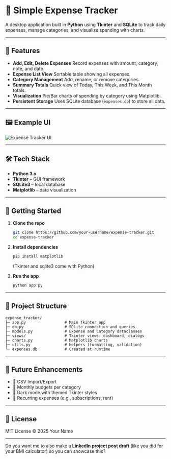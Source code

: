 # 🧾 Simple Expense Tracker

A desktop application built in **Python** using **Tkinter** and **SQLite** to track daily expenses, manage categories, and visualize spending with charts.

---

## 📌 Features

* **Add, Edit, Delete Expenses**
  Record expenses with amount, category, note, and date.
* **Expense List View**
  Sortable table showing all expenses.
* **Category Management**
  Add, rename, or remove categories.
* **Summary Totals**
  Quick view of Today, This Week, and This Month totals.
* **Visualization**
  Pie/Bar charts of spending by category using Matplotlib.
* **Persistent Storage**
  Uses SQLite database (`expenses.db`) to store all data.

---

## 🖼 Example UI

![Expense Tracker UI](A_2D_digital_image_displays_a_user_interface_\(UI\)_.png)

---

## 🛠 Tech Stack

* **Python 3.x**
* **Tkinter** – GUI framework
* **SQLite3** – local database
* **Matplotlib** – data visualization

---

## 🚀 Getting Started

1. **Clone the repo**

   ```bash
   git clone https://github.com/your-username/expense-tracker.git
   cd expense-tracker
   ```

2. **Install dependencies**

   ```bash
   pip install matplotlib
   ```

   (Tkinter and sqlite3 come with Python)

3. **Run the app**

   ```bash
   python app.py
   ```

---

## 📂 Project Structure

```
expense_tracker/
├─ app.py                 # Main Tkinter app
├─ db.py                  # SQLite connection and queries
├─ models.py              # Expense and Category dataclasses
├─ views/                 # Tkinter views: dashboard, dialogs
├─ charts.py              # Matplotlib charts
├─ utils.py               # Helpers (formatting, validation)
└─ expenses.db            # Created at runtime
```

---

## 🧩 Future Enhancements

* 🔹 CSV Import/Export
* 🔹 Monthly budgets per category
* 🔹 Dark mode with themed Tkinter styles
* 🔹 Recurring expenses (e.g., subscriptions, rent)

---

## 📜 License

MIT License © 2025 Your Name

---

Do you want me to also make a **LinkedIn project post draft** (like you did for your BMI calculator) so you can showcase this?
